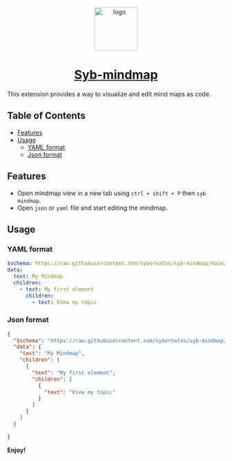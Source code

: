 <div align="center">
    <a href="https://github.com/sybernatus/syb-mindmap">
        <img style="padding-top: 10px; padding-bottom: 0;" width="100px" src="https://raw.githubusercontent.com/sybernatus/syb-mindmap/78e196b60fc2f2a11cc53ea77c7d0fd5add1f226/assets/logo/logo.svg" alt="logo">
        <h1 style="width: 200px; padding-top: 0">Syb-mindmap</h1>
    </a>
</div>

This extension provides a way to visualize and edit mind maps as code.

## Table of Contents

- [Features](#features)
- [Usage](#usage)
  - [YAML format](#yaml-format)
  - [Json format](#json-format)

## Features

- Open mindmap view in a new tab using `ctrl + shift + P` then `syb mindmap`.
- Open `json` or `yaml` file and start editing the mindmap.

## Usage

### YAML format

```yaml
$schema: https://raw.githubusercontent.com/sybernatus/syb-mindmap/main/assets/schemas/mindmap.schema.yaml
data:
  text: My Mindmap
  children:
    - text: My first element
      children:
        - text: View my topic
```

### Json format

```json
{
  "$schema": "https://raw.githubusercontent.com/sybernatus/syb-mindmap/main/assets/schemas/mindmap.schema.yaml",
  "data": {
    "text": "My Mindmap",
    "children": [
      {
        "text": "My first element",
        "children": [
          {
            "text": "View my topic"
          }
        ]
      }
    ]
  }

}
```


**Enjoy!**
